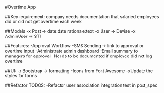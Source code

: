 #Overtime App

##Key requirement: company needs documentation that salaried employees did or did not get overtime each week

##Models
-x Post -> date:date rationale:text
-x User -> Devise
-x AdminUser -> STI

##Features:
-Approval Workflow
-SMS Sending -> link to approval or overtime input
-Administrate admin dashboard
-Email summary to managers for approval
-Needs to be documented if employee did not log overtime

##UI:
-x Bootstrap -> formatting
-Icons from Font Awesome
-xUpdate the styles for forms

##Refactor TODOS:
-Refactor user association integration test in post_spec